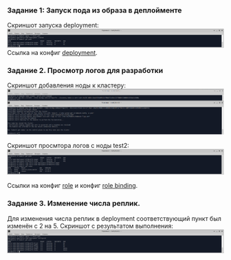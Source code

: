 ### Задание 1: Запуск пода из образа в деплойменте

Скриншот запуска deployment:
![Задание 1](https://github.com/shhhowtime/devops-netology-markov/blob/main/12-kubernetes-02-commands/1.png)
Ссылка на конфиг [deployment](https://github.com/shhhowtime/devops-netology-markov/blob/main/12-kubernetes-02-commands/deployment.yaml "deployment.yaml").

### Задание 2. Просмотр логов для разработки

Скриншот добавления ноды к кластеру:
![Задание 2](https://github.com/shhhowtime/devops-netology-markov/blob/main/12-kubernetes-02-commands/2.png)

Скриншот просмтора логов с ноды test2:
![Тоже задание 2](https://github.com/shhhowtime/devops-netology-markov/blob/main/12-kubernetes-02-commands/2.1.png)

Ссылки на конфиг [role](https://github.com/shhhowtime/devops-netology-markov/blob/main/12-kubernetes-02-commands/role.yaml "role.yaml") и конфиг [role binding](https://github.com/shhhowtime/devops-netology-markov/blob/main/12-kubernetes-02-commands/rolebinding.yaml "rolebinding.yaml").

### Задание 3. Изменение числа реплик.

Для изменения числа реплик в deployment соответствующий пункт был изменён с 2 на 5. Скриншот с результатом выполнения:
![Задание 3](https://github.com/shhhowtime/devops-netology-markov/blob/main/12-kubernetes-02-commands/3.png)